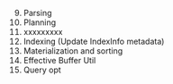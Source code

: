 9. Parsing
10. Planning
11. xxxxxxxxx
12. Indexing (Update IndexInfo metadata)
13. Materialization and sorting
14. Effective Buffer Util
15. Query opt
